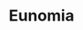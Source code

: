---
title: "Eunomia"
caption: "Directed by Spencer O'Brien (2022-2023)"
image: "Eunomia-carousel.jpg"
order: 1
---